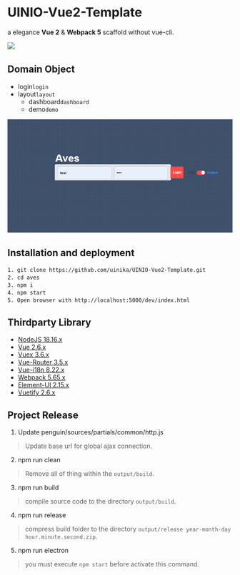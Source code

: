 # UINIO-Vue2-Template

a elegance **Vue 2** & **Webpack 5** scaffold without vue-cli.

![](sources/assets/favicon.ico)

## Domain Object

- login`login`
- layout`layout`
  - dashboard`dashboard`
  - demo`demo`

![](sources/assets/electron.png)

## Installation and deployment

```bash
1. git clone https://github.com/uinika/UINIO-Vue2-Template.git
2. cd aves
3. npm i
4. npm start
5. Open browser with http://localhost:5000/dev/index.html
```

## Thirdparty Library

- [NodeJS 18.16.x](https://nodejs.org/)
- [Vue 2.6.x](https://vuejs.org/)
- [Vuex 3.6.x](https://vuejs.org/)
- [Vue-Router 3.5.x](https://vuejs.org/)
- [Vue-i18n 8.22.x](http://kazupon.github.io/vue-i18n/)
- [Webpack 5.65.x](https://webpack.js.org/)
- [Element-UI 2.15.x](element.eleme.io/)
- [Vuetify 2.6.x](https://vuetifyjs.com/)

## Project Release

1. Update penguin/sources/partials/common/http.js

> Update base url for global ajax connection.

2. npm run clean

> Remove all of thing within the `output/build`.

3. npm run build

> compile source code to the directory `output/build`.

4. npm run release

> compress build folder to the directory `output/release year-month-day hour.minute.second.zip`.

5. npm run electron

> you must execute `npm start` before activate this command.
